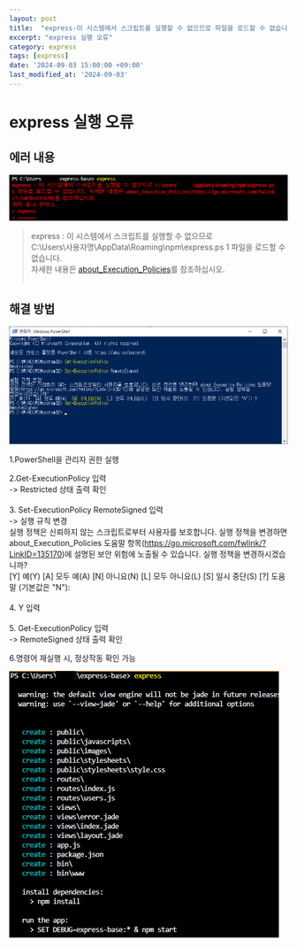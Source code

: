 ```yaml
---
layout: post
title:  "express-이 시스템에서 스크립트를 실행할 수 없으므로 파일을 로드할 수 없습니다"
excerpt: "express 실행 오류"
category: express
tags: [express]
date: '2024-09-03 15:00:00 +09:00'
last_modified_at: '2024-09-03'
---
```


# express 실행 오류

## 에러 내용

![alt text](img03/image-03.png)<br>

> express : 이 시스템에서 스크립트를 실행할 수 없으므로<br>
> C:\Users\사용자명\AppData\Roaming\npm\express.ps 1 파일을 로드할 수 없습니다. <br>
> 자세한 내용은 [about_Execution_Policies](https://go.microsoft.com/fwlink/?LinkID=135170)를 참조하십시오.<br><br/>

## 해결 방법

![alt text](img03/image-04.png)<br>

1.PowerShell을 관리자 권한 실행<br>

2.Get-ExecutionPolicy 입력<br>
-> Restricted 상태 출력 확인<br>
<br>
3. Set-ExecutionPolicy RemoteSigned 입력<br>
-> 실행 규칙 변경<br>
실행 정책은 신뢰하지 않는 스크립트로부터 사용자를 보호합니다. 실행 정책을 변경하면 about_Execution_Policies 도움말
항목(https://go.microsoft.com/fwlink/?LinkID=135170)에 설명된 보안 위험에 노출될 수 있습니다. 실행 정책을 변경하시겠습니까?<br>
[Y] 예(Y) [A] 모두 예(A) [N] 아니요(N) [L] 모두 아니요(L) [S] 일시 중단(S) [?] 도움말 (기본값은 "N"):<br>
<br>
4. Y 입력<br>
<br>
5. Get-ExecutionPolicy 입력<br>
-> RemoteSigned 상태 출력 확인<br>

6.명령어 재실행 시, 정상작동 확인 가능<br>

![alt text](img03/image-05.png)<br><br/>

